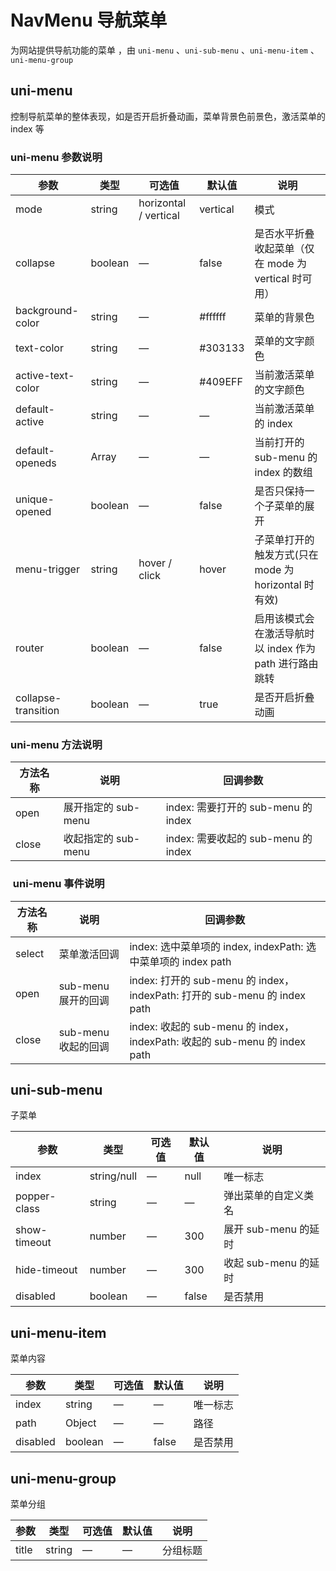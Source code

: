# NavMenu 导航菜单

为网站提供导航功能的菜单 ，由 `uni-menu` 、`uni-sub-menu` 、`uni-menu-item` 、`uni-menu-group`  


## uni-menu
控制导航菜单的整体表现，如是否开启折叠动画，菜单背景色前景色，激活菜单的 index 等

### uni-menu 参数说明

参数 								| 类型 		| 可选值 								| 默认值 	 	| 说明
--- 								| --- 		| --- 									| --- 	 		| ---
mode								| string	| horizontal / vertical	| vertical 	| 模式	
collapse						| boolean	| —											| false 		|	是否水平折叠收起菜单（仅在 mode 为 vertical 时可用）	
background-color		| string	| —											| #ffffff 	|	菜单的背景色
text-color					| string	| —											| #303133 	|	菜单的文字颜色
active-text-color		| string	| —											| #409EFF 	|	当前激活菜单的文字颜色
default-active			| string	| —											| — 				|	当前激活菜单的 index	
default-openeds			| Array		| —											| — 				|	当前打开的 sub-menu 的 index 的数组	
unique-opened				| boolean	|	—											| false 		|	是否只保持一个子菜单的展开	
menu-trigger				| string	|	hover / click					|	hover 		|	子菜单打开的触发方式(只在 mode 为 horizontal 时有效)	
router							| boolean	|	—											| false 		|	启用该模式会在激活导航时以 index 作为 path 进行路由跳转	
collapse-transition | boolean	|	—											|	true 			|	是否开启折叠动画	

### uni-menu 方法说明

方法名称 	| 说明 								| 回调参数
---			|	---									|	---
open	 	| 展开指定的 sub-menu	 	|	index: 需要打开的 sub-menu 的 index
close	 	| 收起指定的 sub-menu		|	index: 需要收起的 sub-menu 的 index


###  uni-menu 事件说明

方法名称 	| 说明 								| 回调参数
---			|	---									|	---
select	| 菜单激活回调					|	index: 选中菜单项的 index, indexPath: 选中菜单项的 index path
open		|	sub-menu 展开的回调		| index: 打开的 sub-menu 的 index， indexPath: 打开的 sub-menu 的 index path
close		|	sub-menu 收起的回调		|	index: 收起的 sub-menu 的 index， indexPath: 收起的 sub-menu 的 index path


## uni-sub-menu
子菜单

参数 					| 类型 				| 可选值 	| 默认值 	| 说明
--- 					| --- 				| --- 		| --- 	 	| ---
index					|	string/null	|	—				|	null 		|	唯一标志
popper-class	|	string			| —				|	— 			|	弹出菜单的自定义类名
show-timeout	|	number			| —				|	300 		|	展开 sub-menu 的延时
hide-timeout	|	number			|	—				|	300 		|	收起 sub-menu 的延时
disabled			|	boolean			|	—				|	false 	|	是否禁用


## uni-menu-item
菜单内容

参数 			| 类型 		| 可选值 	| 默认值 	| 说明
--- 			| --- 		| --- 		| --- 	 	| ---
index			|	string	|	—				|— 				|	唯一标志
path			|	Object	|	—				|—  			|	路径
disabled	|	boolean	|	—				|false 		|	是否禁用

## uni-menu-group
菜单分组

参数 		| 类型 		| 可选值 	| 默认值 	| 说明
--- 		| --- 		| --- 		| --- 	 	| ---
title		|string		|	—				|	—				|	分组标题